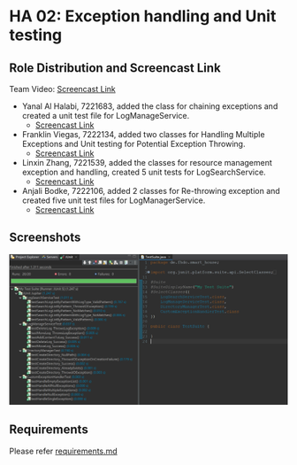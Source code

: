 # HA 02: Exception handling and Unit testing

## Role Distribution and Screencast Link
Team Video: [Screencast Link](https://drive.google.com/file/d/1ZeFnSN39P2cQ4NgZXyL9TQOC-W3o9dvf/view?usp=sharing)

- Yanal Al Halabi, 7221683, added the class for chaining exceptions and created a unit test file for LogManageService.
  - [Screencast Link](https://drive.google.com/file/d/1RJaOjAA9Pv3ZJO7bmICs-lWFoPlZE98n/view?usp=sharing)
- Franklin Viegas, 7222134, added two classes for Handling Multiple Exceptions and Unit testing for Potential Exception Throwing.
  - [Screencast Link](https://drive.google.com/file/d/14B7NrDIbOrxdVZelgdomxHOObXxV686t/view?usp=sharing)
- Linxin Zhang, 7221539, added the classes for resource management exception and handling, created 5 unit tests for LogSearchService.
  - [Screencast Link](https://drive.google.com/file/d/1qdvcjwSk0XWfyEpFweeAvkmvz283oW8O/view?usp=sharing)
- Anjali Bodke, 7222106, added 2 classes for Re-throwing exception and created five unit test files for LogManagerService.
  - [Screencast Link](https://drive.google.com/file/d/17OwKEdplZOJPU9M12eE23CyFp_c_0433/view?usp=drive_link)

## Screenshots
![Screenshot of result](./assets/screenshot_of_result.png)

## Requirements
Please refer [requirements.md](./requirements.md)
